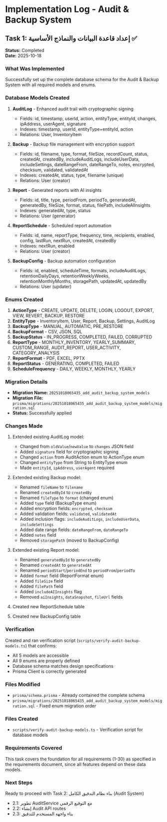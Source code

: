 # Implementation Log - Audit & Backup System

## Task 1: إعداد قاعدة البيانات والنماذج الأساسية ✅

**Status:** Completed  
**Date:** 2025-10-18

### What Was Implemented

Successfully set up the complete database schema for the Audit & Backup System with all required models and enums.

### Database Models Created

1. **AuditLog** - Enhanced audit trail with cryptographic signing
   - Fields: id, timestamp, userId, action, entityType, entityId, changes, ipAddress, userAgent, signature
   - Indexes: timestamp, userId, entityType+entityId, action
   - Relations: User, InventoryItem

2. **Backup** - Backup file management with encryption support
   - Fields: id, filename, type, format, fileSize, recordCount, status, createdAt, createdBy, includeAuditLogs, includeUserData, includeSettings, dateRangeFrom, dateRangeTo, notes, encrypted, checksum, validated, validatedAt
   - Indexes: createdAt, status, type, filename (unique)
   - Relations: User (creator)

3. **Report** - Generated reports with AI insights
   - Fields: id, title, type, periodFrom, periodTo, generatedAt, generatedBy, fileSize, format, status, filePath, includeAIInsights
   - Indexes: generatedAt, type, status
   - Relations: User (generator)

4. **ReportSchedule** - Scheduled report automation
   - Fields: id, name, reportType, frequency, time, recipients, enabled, config, lastRun, nextRun, createdAt, createdBy
   - Indexes: nextRun, enabled
   - Relations: User (creator)

5. **BackupConfig** - Backup automation configuration
   - Fields: id, enabled, scheduleTime, formats, includeAuditLogs, retentionDailyDays, retentionWeeklyWeeks, retentionMonthlyMonths, storagePath, updatedAt, updatedBy
   - Relations: User (updater)

### Enums Created

1. **ActionType** - CREATE, UPDATE, DELETE, LOGIN, LOGOUT, EXPORT, VIEW, REVERT, BACKUP, RESTORE
2. **EntityType** - InventoryItem, User, Report, Backup, Settings, AuditLog
3. **BackupType** - MANUAL, AUTOMATIC, PRE_RESTORE
4. **BackupFormat** - CSV, JSON, SQL
5. **BackupStatus** - IN_PROGRESS, COMPLETED, FAILED, CORRUPTED
6. **ReportType** - MONTHLY_INVENTORY, YEARLY_SUMMARY, CUSTOM_RANGE, AUDIT_REPORT, USER_ACTIVITY, CATEGORY_ANALYSIS
7. **ReportFormat** - PDF, EXCEL, PPTX
8. **ReportStatus** - GENERATING, COMPLETED, FAILED
9. **ScheduleFrequency** - DAILY, WEEKLY, MONTHLY, YEARLY

### Migration Details

- **Migration Name:** `20251018065435_add_audit_backup_system_models`
- **Migration File:** `prisma/migrations/20251018065435_add_audit_backup_system_models/migration.sql`
- **Status:** Successfully applied

### Changes Made

1. Extended existing AuditLog model:
   - Changed from `oldValue`/`newValue` to `changes` JSON field
   - Added `signature` field for cryptographic signing
   - Changed `action` from AuditAction enum to ActionType enum
   - Changed `entityType` from String to EntityType enum
   - Made `entityId`, `ipAddress`, `userAgent` required

2. Extended existing Backup model:
   - Renamed `fileName` to `filename`
   - Renamed `createdById` to `createdBy`
   - Renamed `fileType` to `format` (changed enum)
   - Added `type` field (BackupType enum)
   - Added encryption fields: `encrypted`, `checksum`
   - Added validation fields: `validated`, `validatedAt`
   - Added inclusion flags: `includeAuditLogs`, `includeUserData`, `includeSettings`
   - Added date range fields: `dateRangeFrom`, `dateRangeTo`
   - Added `notes` field
   - Removed `storagePath` (moved to BackupConfig)

3. Extended existing Report model:
   - Renamed `generatedById` to `generatedBy`
   - Renamed `createdAt` to `generatedAt`
   - Renamed `periodStart`/`periodEnd` to `periodFrom`/`periodTo`
   - Added `format` field (ReportFormat enum)
   - Added `fileSize` field
   - Added `filePath` field
   - Added `includeAIInsights` flag
   - Removed `aiInsights`, `dataSnapshot`, `fileUrl` fields

4. Created new ReportSchedule table
5. Created new BackupConfig table

### Verification

Created and ran verification script (`scripts/verify-audit-backup-models.ts`) that confirms:
- All 5 models are accessible
- All 9 enums are properly defined
- Database schema matches design specifications
- Prisma Client is correctly generated

### Files Modified

- `prisma/schema.prisma` - Already contained the complete schema
- `prisma/migrations/20251018065435_add_audit_backup_system_models/migration.sql` - Fixed enum migration order

### Files Created

- `scripts/verify-audit-backup-models.ts` - Verification script for database models

### Requirements Covered

This task covers the foundation for all requirements (1-30) as specified in the requirements document, since all features depend on these data models.

### Next Steps

Ready to proceed with Task 2: بناء نظام التدقيق الكامل (Audit System)
- 2.1: تطوير AuditService مع التوقيع الرقمي
- 2.2: إنشاء Audit API routes
- 2.3: بناء واجهة المستخدم للتدقيق
